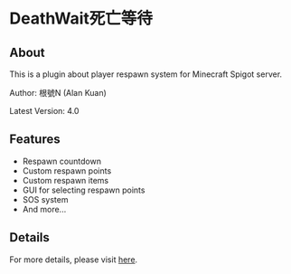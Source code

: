 # DeathWait死亡等待

## About

This is a plugin about player respawn system for Minecraft Spigot server.

Author: 根號N (Alan Kuan)

Latest Version: 4.0

## Features

* Respawn countdown
* Custom respawn points
* Custom respawn items
* GUI for selecting respawn points
* SOS system
* And more...

## Details
For more details, please visit [here](https://forum.gamer.com.tw/C.php?bsn=18673&snA=177422&tnum=1&subbsn=14).
